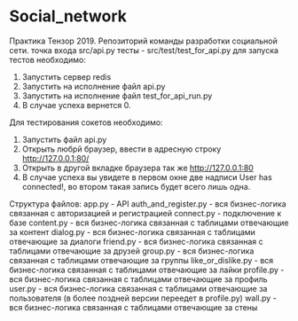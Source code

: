 ﻿# Social_network
Практика Тензор 2019. Репозиторий команды разработки социальной сети.
точка входа src/api.py
тесты - src/test/test_for_api.py
для запуска тестов необходимо:
1. Запустить сервер redis
2. Запустить на исполнение файл api.py
3. Запустить на исполнение файл test_for_api_run.py
4. В случае успеха вернется 0.

Для тестирования сокетов необходимо:
1. Запустить файл api.py
2. Открыть любрй браузер, ввести в адресную строку http://127.0.0.1:80/
3. Открыть в другой вкладке браузера так же http://127.0.0.1:80
4. В случае успеха вы увидете в первом окне две надписи User has connected!, во втором такая запись будет всего лишь одна.

Структура файлов:
app.py - API
auth_and_register.py - вся бизнес-логика связанная с авторизацией и регистрацией
connect.py - подключение к базе
content.py - вся бизнес-логика связанная с таблицами отвечающие за контент
dialog.py - вся бизнес-логика связанная с таблицами отвечающие за диалоги
friend.py - вся бизнес-логика связанная с таблицами отвечающие за друзей
group.py - вся бизнес-логика связанная с таблицами отвечающие за группы
like_or_dislike.py - вся бизнес-логика связанная с таблицами отвечающие за лайки
profile.py - вся бизнес-логика связанная с таблицами отвечающие за профиль
user.py - вся бизнес-логика связанная с таблицами отвечающие за пользователя (в более поздней версии переедет в profile.py)
wall.py - вся бизнес-логика связанная с таблицами отвечающие за стены
